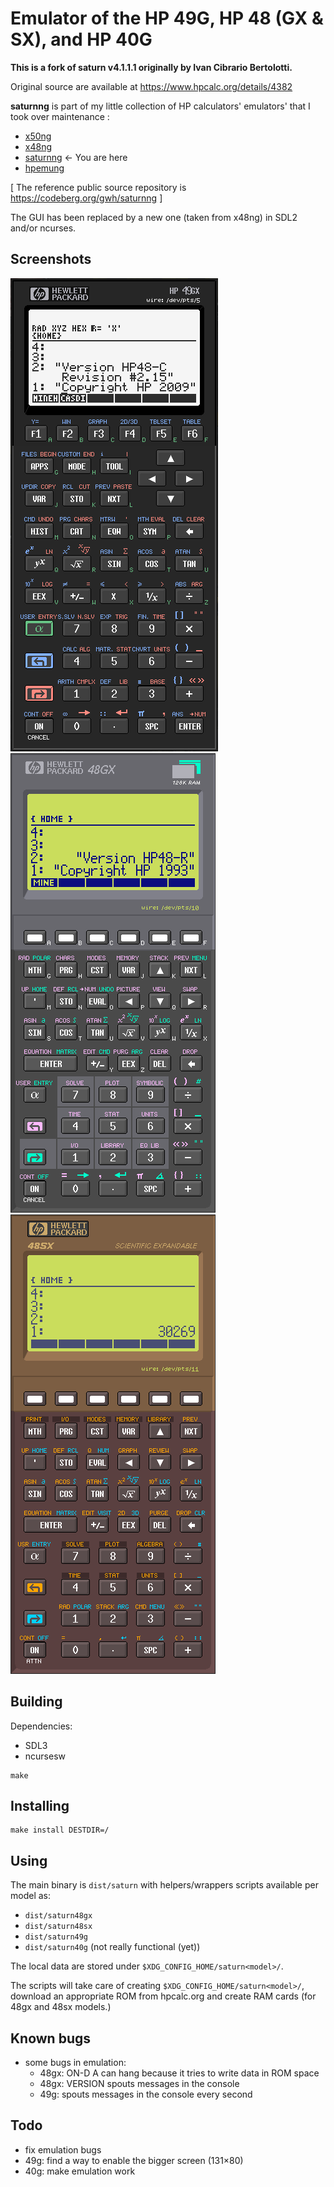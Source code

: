 # Emulator of the HP 49G, HP 48 (GX & SX), and HP 40G

**This is a fork of saturn v4.1.1.1 originally by Ivan Cibrario Bertolotti.**

Original source are available at https://www.hpcalc.org/details/4382

**saturnng** is part of my little collection of HP calculators' emulators' that I took over maintenance :

- [x50ng](https://codeberg.org/gwh/x50ng)
- [x48ng](https://codeberg.org/gwh/x48ng)
- [saturnng](https://codeberg.org/gwh/saturnng) ← You are here
- [hpemung](https://codeberg.org/gwh/hpemung)

[ The reference public source repository is https://codeberg.org/gwh/saturnng ]

The GUI has been replaced by a new one (taken from x48ng) in SDL2 and/or ncurses.

## Screenshots

![screenshot of saturn49g](./saturn49g.png?raw=true "screenshot of saturn49g")
![screenshot of saturn48gx](./saturn48gx.png?raw=true "screenshot of saturn48gx")
![screenshot of saturn48sx](./saturn48sx.png?raw=true "screenshot of saturn48sx")

## Building

Dependencies:
- SDL3
- ncursesw


``` shell
make
```

## Installing
``` shell
make install DESTDIR=/
```

## Using
The main binary is `dist/saturn` with helpers/wrappers scripts available per model as:
* `dist/saturn48gx`
* `dist/saturn48sx`
* `dist/saturn49g`
* `dist/saturn40g` (not really functional (yet))

The local data are stored under `$XDG_CONFIG_HOME/saturn<model>/`.

The scripts will take care of creating `$XDG_CONFIG_HOME/saturn<model>/`, download an appropriate ROM from hpcalc.org and create RAM cards (for 48gx and 48sx models.)

## Known bugs
- some bugs in emulation:
  - 48gx: ON-D A can hang because it tries to write data in ROM space
  - 48gx: VERSION spouts messages in the console
  - 49g: spouts messages in the console every second

## Todo
- fix emulation bugs
- 49g: find a way to enable the bigger screen (131×80)
- 40g: make emulation work
